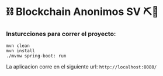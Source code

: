 # ⛓ Blockchain Anonimos SV ⛏💎

### Insturcciones para correr el proyecto:

```
mvn clean
mvn install
./mvnw spring-boot: run
```

La aplicacion corre en el siguiente url: `http://localhost:8080/`
